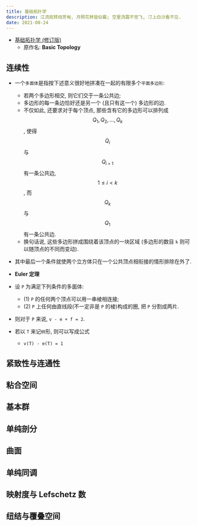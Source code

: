 ```yaml
---
title: 基础拓扑学
description: 江流宛转绕芳甸, 月照花林皆似霰; 空里流霜不觉飞, 汀上白沙看不见.
date: 2021-08-24
---
```


- [基础拓扑学 (修订版)](https://book.douban.com/subject/34899142/)
  - 原作名: __Basic Topology__

## 连续性

- 一个`多面体`是指按下述意义很好地拼凑在一起的有限多个`平面多边形`:
  - 若两个多边形相交, 则它们交于一条公共边;
  - 多边形的每一条边恰好还是另一个 (且只有这一个) 多边形的边.
  - 不仅如此, 还要求对于每个顶点, 那些含有它的多边形可以排列成
    $$ Q_1, Q_2, ..., Q_k $$,
    使得
    $$ Q_i $$
    与
    $$ Q_{ i + 1 } $$
    有一条公共边,
    $$ 1 ≤ i < k $$,
    而
    $$ Q_k $$
    与
    $$ Q_1 $$
    有一条公共边.
  - 换句话说, 这些多边形拼成围绕着该顶点的一块区域
    (多边形的数目 `k` 则可以随顶点的不同而变动).
- 其中最后一个条件就使两个立方体只在一个公共顶点相衔接的情形排除在外了.

- __Euler 定理__
- 设 `P` 为满足下列条件的多面体:
  - (1) `P` 的任何两个顶点可以用一串棱相连接;
  - (2) `P` 上任何由直线段(不一定非是 `P` 的棱)构成的圈,
    把 `P` 分割成两片.
- 则对于 `P` 来说, `v - e + f = 2`.
- 若以 `T` 来记`树`形, 则可以写成公式
  - `v(T) - e(T) = 1`

## 紧致性与连通性

## 粘合空间

## 基本群

## 单纯剖分

## 曲面

## 单纯同调

## 映射度与 Lefschetz 数

## 纽结与覆叠空间
